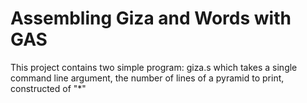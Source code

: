 # Assembling Giza and Words with GAS

This project contains two simple program: giza.s which takes a single command line argument, the number of lines of a pyramid to print, constructed of "*"
